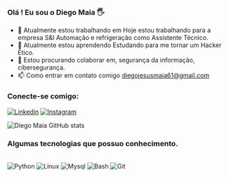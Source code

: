 ### Olá ! Eu sou o Diego Maia  🖐️


- 🔭 Atualmente estou trabalhando em Hoje estou trabalhando para a empresa S&I Automação e refrigeração como Assistente Técnico.
- 🌱 Atualmente estou aprendendo Estudando para me tornar um Hacker Ético.
- 👯 Estou procurando colaborar em, segurança da informação, cibersegurança.
- 📫 Como entrar em contato comigo diegojesusmaia61@gmail.com

### Conecte-se comigo:

[![Linkedin](https://img.shields.io/badge/LinkedIn-0077B5?style=for-the-badge&logo=linkedin&logoColor=white)](https://www.linkedin.com/in/diego-maia-52b1971b2/)
[![Instagram](https://img.shields.io/badge/Instagram-E4405F?style=for-the-badge&logo=instagram&logoColor=white)](https://www.instagram.com/diegomaia18/)

![Diego Maia GitHub stats](https://github-readme-stats.vercel.app/api?username=DiegoMaia5&show_icons=true&theme=tokyonight)


### Algumas tecnologias que possuo conhecimento.

<div style="display: inline_block"></br/>
    <img algin="center" alt="Python" src="https://img.shields.io/badge/Python-3776AB?style=for-the-badge&logo=python&logoColor=white"/>
    <img algin="center" alt="Linux" src="https://img.shields.io/badge/SUSE-0C322C?style=for-the-badge&logo=SUSE&logoColor=white"/> 
    <img algin="center" alt="Mysql" src="https://img.shields.io/badge/MySQL-005C84?style=for-the-badge&logo=mysql&logoColor=white"/>
    <img algin="center" alt="Bash" src="https://img.shields.io/badge/GNU%20Bash-4EAA25?style=for-the-badge&logo=GNU%20Bash&logoColor=white"/>
    <img algin="center" alt="Git" src="https://img.shields.io/badge/GIT-E44C30?style=for-the-badge&logo=git&logoColor=white"/>
</div>

